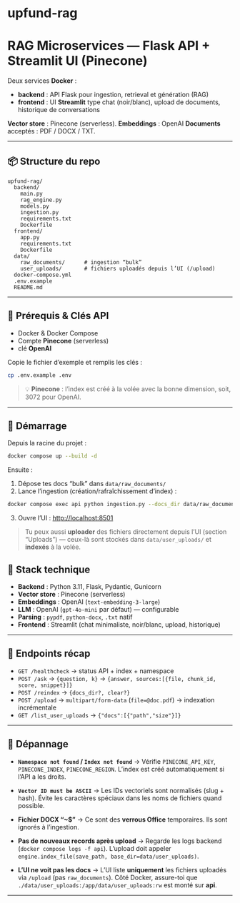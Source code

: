 # upfund-rag

# RAG Microservices — Flask API + Streamlit UI (Pinecone)

Deux services **Docker** :

* **backend** : API Flask pour ingestion, retrieval et génération (RAG)
* **frontend** : UI **Streamlit** type chat (noir/blanc), upload de documents, historique de conversations

**Vector store** : Pinecone (serverless).
**Embeddings** : OpenAI
**Documents** acceptés : PDF / DOCX / TXT.

---

## 📦 Structure du repo

```
upfund-rag/
  backend/
    main.py
    rag_engine.py
    models.py
    ingestion.py
    requirements.txt
    Dockerfile
  frontend/
    app.py
    requirements.txt
    Dockerfile
  data/
    raw_documents/      # ingestion “bulk”
    user_uploads/       # fichiers uploadés depuis l’UI (/upload)
  docker-compose.yml
  .env.example
  README.md
```

---

## 🔑 Prérequis & Clés API

* Docker & Docker Compose
* Compte **Pinecone** (serverless)
* clé **OpenAI** 

Copie le fichier d’exemple et remplis les clés :

```bash
cp .env.example .env
```


> 💡 **Pinecone** : l’index est créé à la volée avec la bonne dimension, soit, 3072 pour OpenAI.

---

## 🚀 Démarrage

Depuis la racine du projet :

```bash
docker compose up --build -d
```

Ensuite :

1. Dépose tes docs “bulk” dans `data/raw_documents/`
2. Lance l’ingestion (création/rafraîchissement d’index) :

```bash
docker compose exec api python ingestion.py --docs_dir data/raw_documents --clear
```

3. Ouvre l’UI : [http://localhost:8501](http://localhost:8501)

> Tu peux aussi **uploader** des fichiers directement depuis l’UI (section “Uploads”) — ceux-là sont stockés dans `data/user_uploads/` et **indexés** à la volée.


## 🧱 Stack technique

* **Backend** : Python 3.11, Flask, Pydantic, Gunicorn
* **Vector store** : Pinecone (serverless)
* **Embeddings** : OpenAI (`text-embedding-3-large`)
* **LLM** : OpenAI (`gpt-4o-mini` par défaut) — configurable
* **Parsing** : `pypdf`, `python-docx`, `.txt` natif
* **Frontend** : Streamlit (chat minimaliste, noir/blanc, upload, historique)

---

## 🧩 Endpoints récap

* `GET /healthcheck` → status API + index + namespace
* `POST /ask` → `{question, k}` → `{answer, sources:[{file, chunk_id, score, snippet}]}`
* `POST /reindex` → `{docs_dir?, clear?}`
* `POST /upload` → `multipart/form-data` (`file=@doc.pdf`) → indexation incrémentale
* `GET /list_user_uploads` → `{"docs":[{"path","size"}]}`

---

## 🧯 Dépannage

* **`Namespace not found` / `Index not found`**
  → Vérifie `PINECONE_API_KEY`, `PINECONE_INDEX`, `PINECONE_REGION`. L’index est créé automatiquement si l’API a les droits.

* **`Vector ID must be ASCII`**
  → Les IDs vectoriels sont normalisés (slug + hash). Évite les caractères spéciaux dans les noms de fichiers quand possible.

* **Fichier DOCX “\~\$”**
  → Ce sont des **verrous Office** temporaires. Ils sont ignorés à l’ingestion.

* **Pas de nouveaux records après upload**
  → Regarde les logs backend (`docker compose logs -f api`). L’upload doit appeler `engine.index_file(save_path, base_dir=data/user_uploads)`.

* **L’UI ne voit pas les docs**
  → L’UI liste **uniquement** les fichiers uploadés via `/upload` (pas `raw_documents`). Côté Docker, assure-toi que `./data/user_uploads:/app/data/user_uploads:rw` est monté sur **api**.

---
